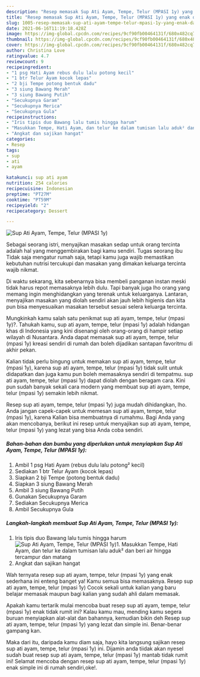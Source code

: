 ```yaml
---
description: "Resep memasak Sup Ati Ayam, Tempe, Telur (MPASI 1y) yang enak dan Mudah Dibuat"
title: "Resep memasak Sup Ati Ayam, Tempe, Telur (MPASI 1y) yang enak dan Mudah Dibuat"
slug: 1005-resep-memasak-sup-ati-ayam-tempe-telur-mpasi-1y-yang-enak-dan-mudah-dibuat
date: 2021-06-16T11:19:18.428Z
image: https://img-global.cpcdn.com/recipes/9cf90fb00464131f/680x482cq70/sup-ati-ayam-tempe-telur-mpasi-1y-foto-resep-utama.jpg
thumbnail: https://img-global.cpcdn.com/recipes/9cf90fb00464131f/680x482cq70/sup-ati-ayam-tempe-telur-mpasi-1y-foto-resep-utama.jpg
cover: https://img-global.cpcdn.com/recipes/9cf90fb00464131f/680x482cq70/sup-ati-ayam-tempe-telur-mpasi-1y-foto-resep-utama.jpg
author: Christina Love
ratingvalue: 4.7
reviewcount: 9
recipeingredient:
- "1 psg Hati Ayam rebus dulu lalu potong kecil"
- "1 btr Telur Ayam kocok lepas"
- "2 bji Tempe potong bentuk dadu"
- "3 siung Bawang Merah"
- "3 siung Bawang Putih"
- "Secukupnya Garam"
- "Secukupnya Merica"
- "Secukupnya Gula"
recipeinstructions:
- "Iris tipis duo Bawang lalu tumis hingga harum"
- "Masukkan Tempe, Hati Ayam, dan telur ke dalam tumisan lalu aduk² dan beri air hingga tercampur dan matang"
- "Angkat dan sajikan hangat"
categories:
- Resep
tags:
- sup
- ati
- ayam

katakunci: sup ati ayam 
nutrition: 254 calories
recipecuisine: Indonesian
preptime: "PT27M"
cooktime: "PT59M"
recipeyield: "2"
recipecategory: Dessert

---
```



![Sup Ati Ayam, Tempe, Telur (MPASI 1y)](https://img-global.cpcdn.com/recipes/9cf90fb00464131f/680x482cq70/sup-ati-ayam-tempe-telur-mpasi-1y-foto-resep-utama.jpg)

Sebagai seorang istri, menyajikan masakan sedap untuk orang tercinta adalah hal yang menggembirakan bagi kamu sendiri. Tugas seorang ibu Tidak saja mengatur rumah saja, tetapi kamu juga wajib memastikan kebutuhan nutrisi tercukupi dan masakan yang dimakan keluarga tercinta wajib nikmat.

Di waktu  sekarang, kita sebenarnya bisa membeli panganan instan meski tidak harus repot memasaknya lebih dulu. Tapi banyak juga lho orang yang memang ingin menghidangkan yang terenak untuk keluarganya. Lantaran, menyajikan masakan yang diolah sendiri akan jauh lebih higienis dan kita pun bisa menyesuaikan masakan tersebut sesuai selera keluarga tercinta. 



Mungkinkah kamu salah satu penikmat sup ati ayam, tempe, telur (mpasi 1y)?. Tahukah kamu, sup ati ayam, tempe, telur (mpasi 1y) adalah hidangan khas di Indonesia yang kini disenangi oleh orang-orang di hampir setiap wilayah di Nusantara. Anda dapat memasak sup ati ayam, tempe, telur (mpasi 1y) kreasi sendiri di rumah dan boleh dijadikan santapan favoritmu di akhir pekan.

Kalian tidak perlu bingung untuk memakan sup ati ayam, tempe, telur (mpasi 1y), karena sup ati ayam, tempe, telur (mpasi 1y) tidak sulit untuk didapatkan dan juga kamu pun boleh memasaknya sendiri di tempatmu. sup ati ayam, tempe, telur (mpasi 1y) dapat diolah dengan beragam cara. Kini pun sudah banyak sekali cara modern yang membuat sup ati ayam, tempe, telur (mpasi 1y) semakin lebih nikmat.

Resep sup ati ayam, tempe, telur (mpasi 1y) juga mudah dihidangkan, lho. Anda jangan capek-capek untuk memesan sup ati ayam, tempe, telur (mpasi 1y), karena Kalian bisa membuatnya di rumahmu. Bagi Anda yang akan mencobanya, berikut ini resep untuk menyajikan sup ati ayam, tempe, telur (mpasi 1y) yang lezat yang bisa Anda coba sendiri.

<!--inarticleads1-->

##### Bahan-bahan dan bumbu yang diperlukan untuk menyiapkan Sup Ati Ayam, Tempe, Telur (MPASI 1y):

1. Ambil 1 psg Hati Ayam (rebus dulu lalu potong² kecil)
1. Sediakan 1 btr Telur Ayam (kocok lepas)
1. Siapkan 2 bji Tempe (potong bentuk dadu)
1. Siapkan 3 siung Bawang Merah
1. Ambil 3 siung Bawang Putih
1. Gunakan Secukupnya Garam
1. Sediakan Secukupnya Merica
1. Ambil Secukupnya Gula




<!--inarticleads2-->

##### Langkah-langkah membuat Sup Ati Ayam, Tempe, Telur (MPASI 1y):

1. Iris tipis duo Bawang lalu tumis hingga harum
<img src="https://img-global.cpcdn.com/steps/0bd4d1ecbbe5cb37/160x128cq70/sup-ati-ayam-tempe-telur-mpasi-1y-langkah-memasak-1-foto.jpg" alt="Sup Ati Ayam, Tempe, Telur (MPASI 1y)">1. Masukkan Tempe, Hati Ayam, dan telur ke dalam tumisan lalu aduk² dan beri air hingga tercampur dan matang
1. Angkat dan sajikan hangat




Wah ternyata resep sup ati ayam, tempe, telur (mpasi 1y) yang enak sederhana ini enteng banget ya! Kamu semua bisa memasaknya. Resep sup ati ayam, tempe, telur (mpasi 1y) Cocok sekali untuk kalian yang baru belajar memasak maupun bagi kalian yang sudah ahli dalam memasak.

Apakah kamu tertarik mulai mencoba buat resep sup ati ayam, tempe, telur (mpasi 1y) enak tidak rumit ini? Kalau kamu mau, mending kamu segera buruan menyiapkan alat-alat dan bahannya, kemudian bikin deh Resep sup ati ayam, tempe, telur (mpasi 1y) yang lezat dan simple ini. Benar-benar gampang kan. 

Maka dari itu, daripada kamu diam saja, hayo kita langsung sajikan resep sup ati ayam, tempe, telur (mpasi 1y) ini. Dijamin anda tiidak akan nyesel sudah buat resep sup ati ayam, tempe, telur (mpasi 1y) mantab tidak rumit ini! Selamat mencoba dengan resep sup ati ayam, tempe, telur (mpasi 1y) enak simple ini di rumah sendiri,oke!.

